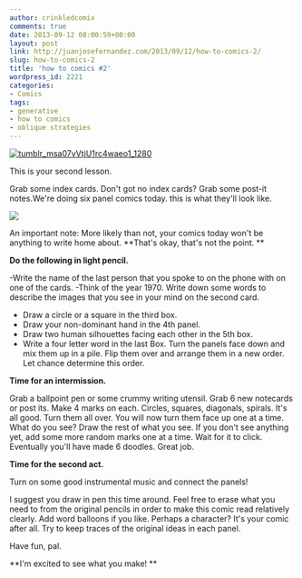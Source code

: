```yaml
---
author: crinkledcomix
comments: true
date: 2013-09-12 08:00:59+00:00
layout: post
link: http://juanjosefernandez.com/2013/09/12/how-to-comics-2/
slug: how-to-comics-2
title: 'how to comics #2'
wordpress_id: 2221
categories:
- Comics
tags:
- generative
- how to comics
- oblique strategies
---
```


[![tumblr_msa07vVtjU1rc4waeo1_1280](http://fernandezjuanjose.files.wordpress.com/2013/09/tumblr_msa07vvtju1rc4waeo1_1280.gif)](http://fernandezjuanjose.files.wordpress.com/2013/09/tumblr_msa07vvtju1rc4waeo1_1280.gif)

This is your second lesson.




Grab some index cards. Don't got no index cards? Grab some post-it notes.We're doing six panel comics today. this is what they'll look like.





![](http://i.imgur.com/zEKKExH.gif)






An important note: More likely than not, your comics today won't be anything to write home about. **That's okay, that's not the point. **

**Do the following in light pencil.**

-Write the name of the last person that you spoke to on the phone with on one of the cards.
-Think of the year 1970. Write down some words to describe the images that you see in your mind on the second card.
- Draw a circle or a square in the third box.
- Draw your non-dominant hand in the 4th panel.
- Draw two human silhouettes facing each other in the 5th box.
- Write a four letter word in the last Box.
Turn the panels face down and mix them up in a pile. Flip them over and arrange them in a new order. Let chance determine this order.

**Time for an intermission.**

Grab a ballpoint pen or some crummy writing utensil.
Grab 6 new notecards or post its. Make 4 marks on each. Circles, squares, diagonals, spirals. It's all good. Turn them all over. You will now turn them face up one at a time. What do you see? Draw the rest of what you see. If you don't see anything yet, add some more random marks one at a time. Wait for it to click. Eventually you'll have made 6 doodles. Great job.




**Time for the second act.**

Turn on some good instrumental music and connect the panels!




I suggest you draw in pen this time around. Feel free to erase what you need to from the original pencils in order to make this comic read relatively clearly. Add word balloons if you like. Perhaps a character? It's your comic after all. Try to keep traces of the original ideas in each panel.

Have fun, pal.

**I'm excited to see what you make! **











